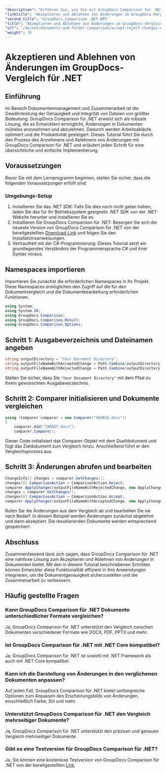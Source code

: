 ```yaml
---
"description": "Erfahren Sie, wie Sie mit GroupDocs Comparison für .NET Änderungen in Dokumenten akzeptieren und ablehnen. Optimieren Sie mühelos Ihre Dokumenten-Workflows."
"linktitle": "Akzeptieren und Ablehnen von Änderungen im GroupDocs-Vergleich für .NET"
"second_title": "GroupDocs.Comparison .NET-API"
"title": "Akzeptieren und Ablehnen von Änderungen im GroupDocs-Vergleich für .NET"
"url": "/de/net/documents-and-folder-comparison/accept-reject-changes-dotnet/"
"weight": 10
---
```


# Akzeptieren und Ablehnen von Änderungen im GroupDocs-Vergleich für .NET

## Einführung
Im Bereich Dokumentenmanagement und Zusammenarbeit ist die Gewährleistung der Genauigkeit und Integrität von Dateien von größter Bedeutung. GroupDocs Comparison für .NET erweist sich als robuste Lösung, die es Entwicklern ermöglicht, Änderungen in Dokumenten mühelos anzunehmen und abzulehnen. Dadurch werden Arbeitsabläufe optimiert und die Produktivität gesteigert. Dieses Tutorial führt Sie durch den Prozess des Annehmens und Ablehnens von Änderungen mit GroupDocs Comparison für .NET und erläutert jeden Schritt für eine übersichtliche und einfache Implementierung.
## Voraussetzungen
Bevor Sie mit dem Lernprogramm beginnen, stellen Sie sicher, dass die folgenden Voraussetzungen erfüllt sind:
### Umgebungs-Setup
1. Installieren Sie das .NET SDK: Falls Sie dies noch nicht getan haben, laden Sie das für Ihr Betriebssystem geeignete .NET SDK von der .NET-Website herunter und installieren Sie es.
2. Installieren Sie GroupDocs Comparison für .NET: Besorgen Sie sich die neueste Version von GroupDocs Comparison für .NET von der bereitgestellten [Download-Link](https://releases.groupdocs.com/comparison/net/) und folgen Sie den Installationsanweisungen.
3. Vertrautheit mit der C#-Programmierung: Dieses Tutorial setzt ein grundlegendes Verständnis der Programmiersprache C# und ihrer Syntax voraus.

## Namespaces importieren
Importieren Sie zunächst die erforderlichen Namespaces in Ihr Projekt. Diese Namespaces ermöglichen den Zugriff auf die für den Dokumentvergleich und die Dokumentbearbeitung erforderlichen Funktionen.

```csharp
using System;
using System.IO;
using GroupDocs.Comparison;
using GroupDocs.Comparison.Result;
using GroupDocs.Comparison.Options;
```
## Schritt 1: Ausgabeverzeichnis und Dateinamen angeben
```csharp
string outputDirectory = "Your Document Directory";
string outputFileNameWithAcceptedChange = Path.Combine(outputDirectory, "RESULT_WITH_ACCEPTED_CHANGE.docx");
string outputFileNameWithRejectedChange = Path.Combine(outputDirectory, "RESULT_WITH_REJECTED_CHANGE.docx");
```
Stellen Sie sicher, dass Sie `"Your Document Directory"` mit dem Pfad zu Ihrem gewünschten Ausgabeverzeichnis.
## Schritt 2: Comparer initialisieren und Dokumente vergleichen
```csharp
using (Comparer comparer = new Comparer("SOURCE.docx"))
{
    comparer.Add("TARGET.docx");
    comparer.Compare();
```
Dieser Code initialisiert das Comparer-Objekt mit dem Quelldokument und fügt das Zieldokument zum Vergleich hinzu. Anschließend führt er den Vergleichsprozess aus.
## Schritt 3: Änderungen abrufen und bearbeiten
```csharp
ChangeInfo[] changes = comparer.GetChanges();
changes[0].ComparisonAction = ComparisonAction.Reject;
comparer.ApplyChanges(outputFileNameWithRejectedChange, new ApplyChangeOptions { Changes = changes, SaveOriginalState = true });
changes = comparer.GetChanges();
changes[0].ComparisonAction = ComparisonAction.Accept;
comparer.ApplyChanges(outputFileNameWithAcceptedChange, new ApplyChangeOptions { Changes = changes });
```
Rufen Sie die Änderungen aus dem Vergleich ab und bearbeiten Sie sie nach Bedarf. In diesem Beispiel werden Änderungen zunächst abgelehnt und dann akzeptiert. Die resultierenden Dokumente werden entsprechend gespeichert.

## Abschluss
Zusammenfassend lässt sich sagen, dass GroupDocs Comparison für .NET eine nahtlose Lösung zum Akzeptieren und Ablehnen von Änderungen in Dokumenten bietet. Mit den in diesem Tutorial beschriebenen Schritten können Entwickler diese Funktionalität effizient in ihre Anwendungen integrieren, um die Dokumentgenauigkeit sicherzustellen und die Zusammenarbeit zu verbessern.
## Häufig gestellte Fragen
### Kann GroupDocs Comparison für .NET Dokumente unterschiedlicher Formate vergleichen?
Ja, GroupDocs Comparison für .NET unterstützt den Vergleich zwischen Dokumenten verschiedener Formate wie DOCX, PDF, PPTX und mehr.
### Ist GroupDocs Comparison für .NET mit .NET Core kompatibel?
Ja, GroupDocs Comparison für .NET ist sowohl mit .NET Framework als auch mit .NET Core kompatibel.
### Kann ich die Darstellung von Änderungen in den verglichenen Dokumenten anpassen?
Auf jeden Fall, GroupDocs Comparison für .NET bietet umfangreiche Optionen zum Anpassen des Erscheinungsbilds von Änderungen, einschließlich Farbe, Stil und mehr.
### Unterstützt GroupDocs Comparison für .NET den Vergleich mehrseitiger Dokumente?
Ja, GroupDocs Comparison für .NET unterstützt den präzisen und genauen Vergleich mehrseitiger Dokumente.
### Gibt es eine Testversion für GroupDocs Comparison für .NET?
Ja, Sie können eine kostenlose Testversion von GroupDocs Comparison für .NET von der bereitgestellten [Link](https://releases.groupdocs.com/).